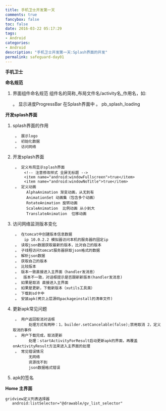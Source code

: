 ```yaml
---
title: 手机卫士开发第一天
comments: true
fancybox: false
toc: false
date: 2016-03-22 05:17:29
tags:
- Android
categories:
- Android
description: "手机卫士开发第一天:Splash界面的开发"
permalink: safeguard-day01
---
```

**手机卫士**

**命名规范**

1. 界面组件命名规范
   组件名的简称_布局文件名/activity名_作用名，如:
 
	。 显示进度ProgressBar 在Splash界面中 
	。 pb_splash_loading

**开发splash界面**

1. splash界面的作用

	    。 展示logo
	    。 初始化数据
	    。 访问网络
2. 开发splash界面

	    。 定义布局显示splash界面
	        <!-- 注意修改样式 全屏无标题 -->
	        <item name="android:windowFullscreen">true</item>
	        <item name="android:windowNoTitle">true</item>
	    。 定义动画
	         AlphaAnimation 渐变动画，从无到有
	         AnimationSet 动画集（包含多个动画）
	         RotateAnimation 旋转动画
	         ScaleAnimation  比例动画 从小到大
	         TranslateAnimation  位移动画 

3. 访问网络监测版本变化 

	    。 在tomcat中创建版本信息数据   
	        ip 10.0.2.2 模拟器访问本机的服务器的固定ip 
	    。 读取json数据获取最新的版本，比对自己的版本
	    。 子线程访问tomcat服务器获取json格式的数据
	    。 解析json数据
	    。 获取自己的版本
	    。 比较版本
	    。 版本一致直接进入主界面（handler发消息）
	    。  版本不一致，对话框提示是否跟新新版本(handler发消息)
	    。 如果是取消 直接进入主界面 
	    。 如果是更新，下载新版本（xutils工具类）
	    。 下载到sd卡中
	    。 安装apk(拷贝上层源码packageinstall的清单文件)

4. 更新apk常见问题

		。 用户返回取消对话框
		      处理方式有两种：1，builder.setCancelable(false);禁用取消 2，定义取消的事件
		。 用户下载完成，取消更新
		      处理：startActivityForResult启动更新apk的界面，再覆盖onActivityResult方法来进入主界面的处理
		。 常见错误情况
		      无网络
		      资源找不到
		      json数据格式错误

5. apk的签名

**Home 主界面**

    gridview定义列表选择器
       android:listSelector="@drawable/gv_list_selector"
      
